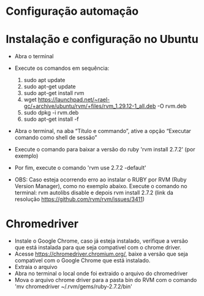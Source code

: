 # Configuração automação 

# Instalação e configuração no Ubuntu 
- Abra o terminal 
- Execute os comandos em sequência:
    1) sudo apt update
    2) sudo apt-get update
    3) sudo apt-get install rvm
    4) wget https://launchpad.net/~rael-gc/+archive/ubuntu/rvm/+files/rvm_1.29.12-1_all.deb -O rvm.deb
    5) sudo dpkg -i rvm.deb
    6) sudo apt-get install -f
- Abra o terminal, na aba “Título e commando”, ative a opção “Executar comando como shell de sessão”
- Execute o comando para baixar a versão do ruby 'rvm install 2.7.2' (por exemplo)
- Por fim, execute o comando 'rvm use 2.7.2 -default'

- OBS: Caso esteja ocorrendo erro ao instalar o RUBY por RVM (Ruby Version Manager), como no exemplo abaixo. Execute o comando no terminal: rvm autolibs disable e depois rvm install 2.7.2 (link da resolução https://github.com/rvm/rvm/issues/3411) 

# Chromedriver
- Instale o Google Chrome, caso já esteja instalado, verifique a versão que está instalada para que seja compativel com o chrome driver. 
- Acesse https://chromedriver.chromium.org/, baixe a versão que seja compativel com o Google Chrome que está instalado.
- Extraia o arquivo 
- Abra no terminal o local onde foi extraido o arquivo do chromedriver  
- Mova o arquivo chrome driver para a pasta bin do RVM com o comando 'mv chromedriver ~/.rvm/gems/ruby-2.7.2/bin'
